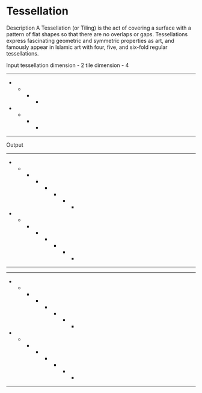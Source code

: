 # Tessellation
Description
    A Tessellation (or Tiling) is the act of covering a surface with a pattern of flat shapes so that there are no overlaps or gaps.
    Tessellations express fascinating geometric and symmetric properties as art,
    and famously appear in Islamic art with four, five, and six-fold regular tessellations.
    
    
Input
tessellation dimension - 2
tile dimension - 4
* * * *
* - - *
* + + *
* * * *

Output
* * * * * * * *
* - - * * - - *
* + + * * + + *
* * * * * * * *
* * * * * * * *
* - - * * - - *
* + + * * + + *
* * * * * * * *
